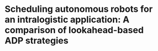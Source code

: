 # Scheduling autonomous robots for an intralogistic application: A comparison of lookahead-based ADP strategies
